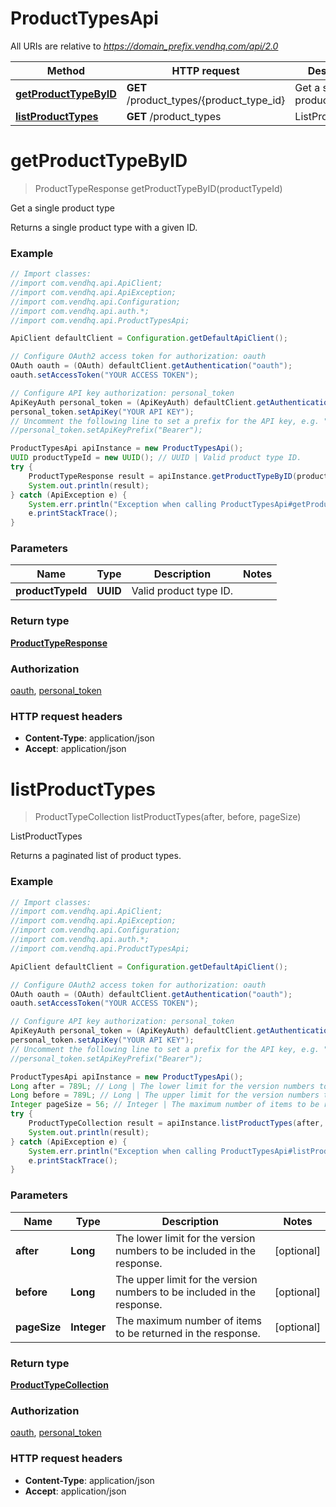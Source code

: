 # ProductTypesApi

All URIs are relative to *https://domain_prefix.vendhq.com/api/2.0*

Method | HTTP request | Description
------------- | ------------- | -------------
[**getProductTypeByID**](ProductTypesApi.md#getProductTypeByID) | **GET** /product_types/{product_type_id} | Get a single product type
[**listProductTypes**](ProductTypesApi.md#listProductTypes) | **GET** /product_types | ListProductTypes


<a name="getProductTypeByID"></a>
# **getProductTypeByID**
> ProductTypeResponse getProductTypeByID(productTypeId)

Get a single product type

Returns a single product type with a given ID.

### Example
```java
// Import classes:
//import com.vendhq.api.ApiClient;
//import com.vendhq.api.ApiException;
//import com.vendhq.api.Configuration;
//import com.vendhq.api.auth.*;
//import com.vendhq.api.ProductTypesApi;

ApiClient defaultClient = Configuration.getDefaultApiClient();

// Configure OAuth2 access token for authorization: oauth
OAuth oauth = (OAuth) defaultClient.getAuthentication("oauth");
oauth.setAccessToken("YOUR ACCESS TOKEN");

// Configure API key authorization: personal_token
ApiKeyAuth personal_token = (ApiKeyAuth) defaultClient.getAuthentication("personal_token");
personal_token.setApiKey("YOUR API KEY");
// Uncomment the following line to set a prefix for the API key, e.g. "Bearer" (defaults to null)
//personal_token.setApiKeyPrefix("Bearer");

ProductTypesApi apiInstance = new ProductTypesApi();
UUID productTypeId = new UUID(); // UUID | Valid product type ID.
try {
    ProductTypeResponse result = apiInstance.getProductTypeByID(productTypeId);
    System.out.println(result);
} catch (ApiException e) {
    System.err.println("Exception when calling ProductTypesApi#getProductTypeByID");
    e.printStackTrace();
}
```

### Parameters

Name | Type | Description  | Notes
------------- | ------------- | ------------- | -------------
 **productTypeId** | **UUID**| Valid product type ID. |

### Return type

[**ProductTypeResponse**](ProductTypeResponse.md)

### Authorization

[oauth](../README.md#oauth), [personal_token](../README.md#personal_token)

### HTTP request headers

 - **Content-Type**: application/json
 - **Accept**: application/json

<a name="listProductTypes"></a>
# **listProductTypes**
> ProductTypeCollection listProductTypes(after, before, pageSize)

ListProductTypes

Returns a paginated list of product types.

### Example
```java
// Import classes:
//import com.vendhq.api.ApiClient;
//import com.vendhq.api.ApiException;
//import com.vendhq.api.Configuration;
//import com.vendhq.api.auth.*;
//import com.vendhq.api.ProductTypesApi;

ApiClient defaultClient = Configuration.getDefaultApiClient();

// Configure OAuth2 access token for authorization: oauth
OAuth oauth = (OAuth) defaultClient.getAuthentication("oauth");
oauth.setAccessToken("YOUR ACCESS TOKEN");

// Configure API key authorization: personal_token
ApiKeyAuth personal_token = (ApiKeyAuth) defaultClient.getAuthentication("personal_token");
personal_token.setApiKey("YOUR API KEY");
// Uncomment the following line to set a prefix for the API key, e.g. "Bearer" (defaults to null)
//personal_token.setApiKeyPrefix("Bearer");

ProductTypesApi apiInstance = new ProductTypesApi();
Long after = 789L; // Long | The lower limit for the version numbers to be included in the response.
Long before = 789L; // Long | The upper limit for the version numbers to be included in the response.
Integer pageSize = 56; // Integer | The maximum number of items to be returned in the response.
try {
    ProductTypeCollection result = apiInstance.listProductTypes(after, before, pageSize);
    System.out.println(result);
} catch (ApiException e) {
    System.err.println("Exception when calling ProductTypesApi#listProductTypes");
    e.printStackTrace();
}
```

### Parameters

Name | Type | Description  | Notes
------------- | ------------- | ------------- | -------------
 **after** | **Long**| The lower limit for the version numbers to be included in the response. | [optional]
 **before** | **Long**| The upper limit for the version numbers to be included in the response. | [optional]
 **pageSize** | **Integer**| The maximum number of items to be returned in the response. | [optional]

### Return type

[**ProductTypeCollection**](ProductTypeCollection.md)

### Authorization

[oauth](../README.md#oauth), [personal_token](../README.md#personal_token)

### HTTP request headers

 - **Content-Type**: application/json
 - **Accept**: application/json

